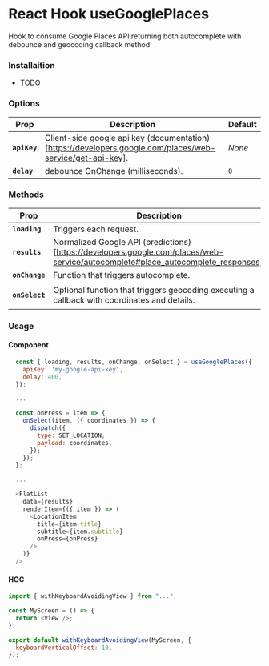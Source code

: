 # React Hook useGooglePlaces

Hook to consume Google Places API returning both autocomplete with debounce and geocoding callback method

### Installaition

- TODO

### Options

| Prop         | Description                                                                                               | Default |
| ------------ | --------------------------------------------------------------------------------------------------------- | ------- |
| **`apiKey`** | Client-side google api key (documentation)[https://developers.google.com/places/web-service/get-api-key]. | _None_  |
| **`delay`**  | debounce OnChange (milliseconds).                                                                         | `0`     |

### Methods

| Prop           | Description                                                                                                                      | Type                                              |
| -------------- | -------------------------------------------------------------------------------------------------------------------------------- | ------------------------------------------------- |
| **`loading`**  | Triggers each request.                                                                                                           | `boolean`                                         |
| **`results`**  | Normalized Google API (predictions)[https://developers.google.com/places/web-service/autocomplete#place_autocomplete_responses]. | `{title, subtitle, placeId, description}`         |
| **`onChange`** | Function that triggers autocomplete.                                                                                             | `function<string>`                                |
| **`onSelect`** | Optional function that triggers geocoding executing a callback with coordinates and details.                                     | `function<{placeId}, callback<geocoding-payload>` |

### Usage

#### Component

```js
  const { loading, results, onChange, onSelect } = useGooglePlaces({
    apiKey: 'my-google-api-key',
    delay: 400,
  });

  ...

  const onPress = item => {
    onSelect(item, ({ coordinates }) => {
      dispatch({
        type: SET_LOCATION,
        payload: coordinates,
      });
    });
  };

  ...

  <FlatList
    data={results}
    renderItem={({ item }) => (
      <LocationItem
        title={item.title}
        subtitle={item.subtitle}
        onPress={onPress}
      />
    )}
  />
```

#### HOC

```js
import { withKeyboardAvoidingView } from "...";

const MyScreen = () => {
  return <View />;
};

export default withKeyboardAvoidingView(MyScreen, {
  keyboardVerticalOffset: 10,
});
```
